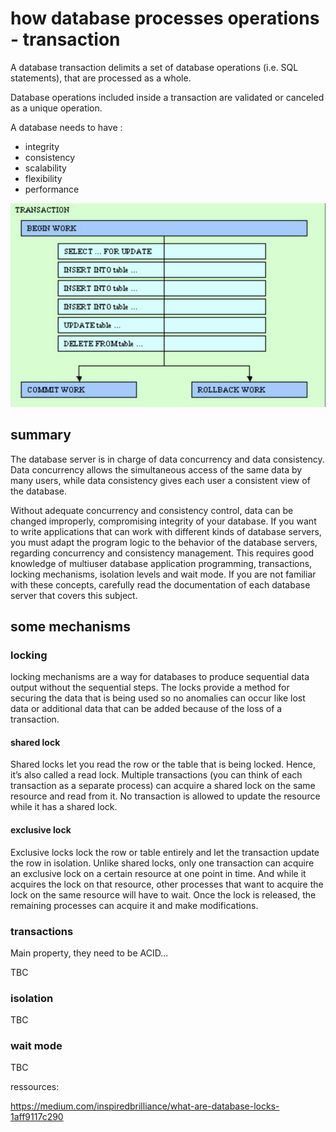 # how database processes operations - transaction

A database transaction delimits a set of database operations (i.e. SQL statements), that are processed as a whole.

Database operations included inside a transaction are validated or canceled as a unique operation.

A database needs to have :

- integrity
- consistency
- scalability
- flexibility
- performance

![Alt text](image.png)

## summary

The database server is in charge of data concurrency and data consistency. Data concurrency allows the simultaneous access of the same data by many users, while data consistency gives each user a consistent view of the database.

Without adequate concurrency and consistency control, data can be changed improperly, compromising integrity of your database. If you want to write applications that can work with different kinds of database servers, you must adapt the program logic to the behavior of the database servers, regarding concurrency and consistency management. This requires good knowledge of multiuser database application programming, transactions, locking mechanisms, isolation levels and wait mode. If you are not familiar with these concepts, carefully read the documentation of each database server that covers this subject.

## some mechanisms

### locking

locking mechanisms are a way for databases to produce sequential data output without the sequential steps. The locks provide a method for securing the data that is being used so no anomalies can occur like lost data or additional data that can be added because of the loss of a transaction.

#### shared lock

Shared locks let you read the row or the table that is being locked. Hence, it’s also called a read lock. Multiple transactions (you can think of each transaction as a separate process) can acquire a shared lock on the same resource and read from it. No transaction is allowed to update the resource while it has a shared lock.

#### exclusive lock

Exclusive locks lock the row or table entirely and let the transaction update the row in isolation. Unlike shared locks, only one transaction can acquire an exclusive lock on a certain resource at one point in time. And while it acquires the lock on that resource, other processes that want to acquire the lock on the same resource will have to wait. Once the lock is released, the remaining processes can acquire it and make modifications.

### transactions

Main property, they need to be ACID...

TBC

### isolation

TBC

### wait mode

TBC

ressources:

https://medium.com/inspiredbrilliance/what-are-database-locks-1aff9117c290
